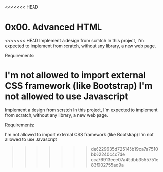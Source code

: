 <<<<<<< HEAD

0x00. Advanced HTML
=======
<<<<<<< HEAD
Implement a design from scratch In this project, I'm expected to implement from scratch, without any library, a new web page.

Requirements:

I'm not allowed to import external CSS framework (like Bootstrap) I'm not allowed to use Javascript
=======
Implement a design from scratch
In this project, I'm expected to implement from scratch, without any library, a new web page.

Requirements:

I'm not allowed to import external CSS framework (like Bootstrap)
I'm not allowed to use Javascript
>>>>>>> de6229635d725145b19ca7a7510bb62240c4c7de
>>>>>>> cca76913eee07a49dbb3555751e83f002755ad9a

